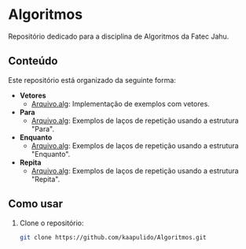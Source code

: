 # Algoritmos

Repositório dedicado para a disciplina de Algoritmos da Fatec Jahu.

## Conteúdo

Este repositório está organizado da seguinte forma:

- **Vetores**
  - [Arquivo.alg](./Vetores/vetores.alg): Implementação de exemplos com vetores.
- **Para**
  - [Arquivo.alg](./Para/para.alg): Exemplos de laços de repetição usando a estrutura "Para".
- **Enquanto**
  - [Arquivo.alg](./Enquanto/enquanto.alg): Exemplos de laços de repetição usando a estrutura "Enquanto".
- **Repita**
  - [Arquivo.alg](./Repita/repita.alg): Exemplos de laços de repetição usando a estrutura "Repita".

## Como usar

1. Clone o repositório:
   ```bash
   git clone https://github.com/kaapulido/Algoritmos.git

